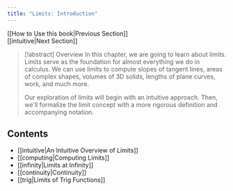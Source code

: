 ```yaml
---
title: "Limits: Introduction"
---
```

[[How to Use this book|Previous Section]]  
[[intuitive|Next Section]]

> [!abstract] Overview
> In this chapter, we are going to learn about limits. Limits serve as the foundation for almost everything we do in calculus. We can use limits to compute slopes of tangent lines, areas of complex shapes, volumes of 3D solids, lengths of plane curves, work, and much more.
> 
> Our exploration of limits will begin with an intuitive approach. Then, we'll formalize the limit concept with a more rigorous definition and accompanying notation.

## Contents
- [[intuitive|An Intuitive Overview of Limits]]
- [[computing|Computing Limits]]
- [[infinity|Limits at Infinity]]
- [[continuity|Continuity]]
- [[trig|Limits of Trig Functions]]
